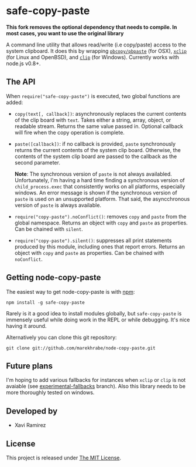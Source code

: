 # safe-copy-paste

**This fork removes the optional dependency that needs to compile. In most cases, you want to use the original library**

A command line utility that allows read/write (i.e copy/paste) access to the system clipboard.  It does this by wrapping [`pbcopy/pbpaste`](https://developer.apple.com/library/mac/#documentation/Darwin/Reference/Manpages/man1/pbcopy.1.html) (for OSX), [`xclip`](http://www.cyberciti.biz/faq/xclip-linux-insert-files-command-output-intoclipboard/) (for Linux and OpenBSD), and [`clip`](http://www.labnol.org/software/tutorials/copy-dos-command-line-output-clipboard-clip-exe/2506/) (for Windows). Currently works with node.js v0.8+.

## The API

When `require("safe-copy-paste")` is executed, two global functions are added:

- `copy(text[, callback])`: asynchronously replaces the current contents of the clip board with `text`.  Takes either a string, array, object, or readable stream.  Returns the same value passed in. Optional callback will fire when the copy operation is complete.
- `paste([callback])`: if no callback is provided, `paste` synchronously returns the current contents of the system clip board.  Otherwise, the contents of the system clip board are passed to the callback as the second parameter.

	**Note**: The synchronous version of `paste` is not always availabled.  Unfortunately, I'm having a hard time finding a synchronous version of `child_process.exec` that consistently works on all platforms, especially windows.  An error message is shown if the synchronous version of `paste` is used on an unsupported platform.  That said, the asyncchronous version of `paste` is always available.

- `require("copy-paste").noConflict()`:  removes `copy` and `paste` from the global namespace.  Returns an object with `copy` and `paste` as properties.  Can be chained with `silent`.
- `require("copy-paste").silent()`: suppresses all print statements produced by this module, including ones that report errors.  Returns an object with `copy` and `paste` as properties.  Can be chained with `noConflict`.

## Getting node-copy-paste

The easiest way to get node-copy-paste is with [npm](http://npmjs.org/):

	npm install -g safe-copy-paste

Rarely is it a good idea to install modules globally, but `safe-copy-paste` is immensely useful while doing work in the REPL or while debugging.  It's nice having it around.

Alternatively you can clone this git repository:

	git clone git://github.com/marekhrabe/node-copy-paste.git

## Future plans

I'm hoping to add various fallbacks for instances when `xclip` or `clip` is not avaiable (see [experimental-fallbacks](https://github.com/xavi-/node-copy-paste/tree/experimental-fallbacks/platform) branch).  Also this library needs to be more thoroughly tested on windows.

## Developed by
* Xavi Ramirez

## License
This project is released under [The MIT License](http://www.opensource.org/licenses/mit-license.php).
